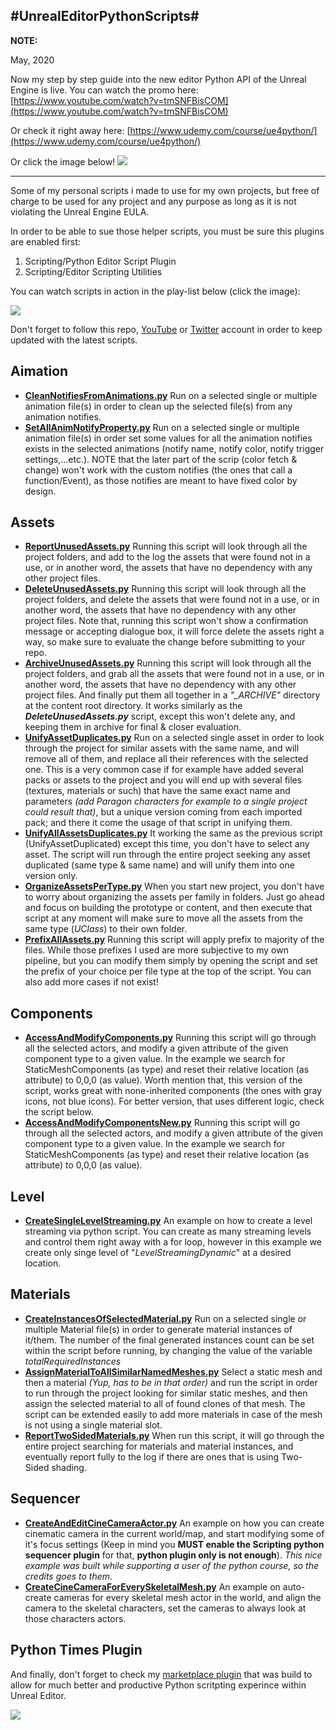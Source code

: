 #UnrealEditorPythonScripts#
---------------------------------------------------
**NOTE:**

May, 2020

Now my step by step guide into the new editor Python API of the Unreal Engine is live. You can watch the promo here: [https://www.youtube.com/watch?v=tmSNFBisCOM](https://www.youtube.com/watch?v=tmSNFBisCOM)

Or check it right away here: [https://www.udemy.com/course/ue4python/](https://www.udemy.com/course/ue4python/)

Or click the image below!
[![](http://www.mamoniem.com/wp-content/uploads/2020/05/udemy_courseImage.png)](https://www.udemy.com/course/ue4python/)

---------------------------------------------------

Some of my personal scripts i made to use for my own projects, but free of charge to be used for any project and any purpose as long as it is not violating the Unreal Engine EULA.

In order to be able to sue those helper scripts, you must be sure this plugins are enabled first:

1. Scripting/Python Editor Script Plugin
2. Scripting/Editor Scripting Utilities

You can watch scripts in action in the play-list below (click the image):

[![](http://www.mamoniem.com/wp-content/uploads/2019/01/2019-01-21-02_05_42-pythonScriptsYoutubeThumbnails.psd-@-66.7-RGB_8-_.png)](https://www.youtube.com/playlist?list=PLTfMG1EpxB2ewNOlE1vFNqIGqPzgkqVk6)

Don't forget to follow this repo, [YouTube](http://www.youtube.com/channel/UCBBcKlWecOLdywouiZPGkgg) or [Twitter](https://twitter.com/_mamoniem) account in order to keep updated with the latest scripts.

## Aimation ##

- **[CleanNotifiesFromAnimations.py](https://github.com/mamoniem/UnrealEditorPythonScripts/blob/master/Animation/CleanNotifiesFromAnimations.py)** Run on a selected single or multiple animation file(s) in order to clean up the selected file(s) from any animation notifies.
- **[SetAllAnimNotifyProperty.py](https://github.com/mamoniem/UnrealEditorPythonScripts/blob/master/Animation/SetAllAnimNotifyProperty.py)** Run on a selected single or multiple animation file(s) in order set some values for all the animation notifies exists in the selected animations (notify name, notify color, notify trigger settings,...etc.). NOTE that the later part of the scrip (color fetch & change) won't work with the custom notifies (the ones that call a function/Event), as those notifies are meant to have fixed color by design.

## Assets ##

- **[ReportUnusedAssets.py](https://github.com/mamoniem/UnrealEditorPythonScripts/blob/master/Assets/ReportUnusedAssets.py)** Running this script will look through all the project folders, and add to the log the assets that were found not in a use, or in another word, the assets that have no dependency with any other project files.
- **[DeleteUnusedAssets.py](https://github.com/mamoniem/UnrealEditorPythonScripts/blob/master/Assets/DeleteUnusedAssets.py)** Running this script will look through all the project folders, and delete the assets that were found not in a use, or in another word, the assets that have no dependency with any other project files. Note that, running this script won't show a confirmation message or accepting dialogue box, it will force delete the assets right a way, so make sure to evaluate the change before submitting to your repo.
- **[ArchiveUnusedAssets.py](https://github.com/mamoniem/UnrealEditorPythonScripts/blob/master/Assets/ArchiveUnusedAssets.py)** Running this script will look through all the project folders, and grab all the assets that were found not in a use, or in another word, the assets that have no dependency with any other project files. And finally put them all together in a *"_ARCHIVE"* directory at the content root directory. It works similarly as the ***DeleteUnusedAssets.py*** script, except this won't delete any, and keeping them in archive for final & closer evaluation.
- **[UnifyAssetDuplicates.py](https://github.com/mamoniem/UnrealEditorPythonScripts/blob/master/Assets/UnifyAssetDuplicates.py)** Run on a selected single asset in order to look through the project for similar assets with the same name, and will remove all of them, and replace all their references with the selected one. This is a very common case if for example have added several packs or assets to the project and you will end up with several files (textures, materials or such) that have the same exact name and parameters *(add Paragon characters for example to a single project could result that)*, but a unique version coming from each imported pack; and there it come the usage of that script in unifying them.
- **[UnifyAllAssetsDuplicates.py](https://github.com/mamoniem/UnrealEditorPythonScripts/blob/master/Assets/UnifyAllAssetsDuplicates.py)** It working the same as the previous script (UnifyAssetDuplicated) except this time, you don't have to select any asset. The script will run through the entire project seeking any asset duplicated (same type & same name) and will unify them into one version only.
- **[OrganizeAssetsPerType.py](https://github.com/mamoniem/UnrealEditorPythonScripts/blob/master/Assets/OrganizeAssetsPerType.py)** When you start new project, you don't have to worry about organizing the assets per family in folders. Just go ahead and focus on building the prototype or content, and then execute that script at any moment will make sure to move all the assets from the same type (*UClass*) to their own folder.
- **[PrefixAllAssets.py](https://github.com/mamoniem/UnrealEditorPythonScripts/blob/master/Assets/PrefixAllAssets.py)** Running this script will apply prefix to majority of the files. While those prefixes I used are more subjective to my own pipeline, but you can modify them simply by opening the script and set the prefix of your choice per file type at the top of the script. You can also add more cases if not exist!

## Components ##

- **[AccessAndModifyComponents.py](https://github.com/mamoniem/UnrealEditorPythonScripts/blob/master/Components/AccessAndModifyComponents.py)** Running this script will go through all the selected actors, and modify a given attribute of the given component type to a given value. In the example we search for StaticMeshComponents (as type) and reset their relative location (as attribute) to 0,0,0 (as value).
Worth mention that, this version of the script, works great with none-inherited components (the ones with gray icons, not blue icons). For better version, that uses different logic, check the script below.
- **[AccessAndModifyComponentsNew.py](https://github.com/mamoniem/UnrealEditorPythonScripts/blob/master/Components/AccessAndModifyComponentsNew.py)** Running this script will go through all the selected actors, and modify a given attribute of the given component type to a given value. In the example we search for StaticMeshComponents (as type) and reset their relative location (as attribute) to 0,0,0 (as value).

## Level ##
- **[CreateSingleLevelStreaming.py](https://github.com/mamoniem/UnrealEditorPythonScripts/blob/master/Level/CreateSingleLevelStreaming.py)** An example on how to create a level streaming via python script. You can create as many streaming levels and control them right away with a for loop, however in this example we create only singe level of "*LevelStreamingDynamic*" at a desired location.

## Materials ##
- **[CreateInstancesOfSelectedMaterial.py](https://github.com/mamoniem/UnrealEditorPythonScripts/blob/master/Materials/CreateInstancesOfSelectedMaterial.py)** Run on a selected single or multiple Material file(s) in order to generate material instances of it/them. The number of the final generated instances count can be set within the script before running, by changing the value of the variable *totalRequiredInstances*
- **[AssignMaterialToAllSimilarNamedMeshes.py](https://github.com/mamoniem/UnrealEditorPythonScripts/blob/master/Materials/AssignMaterialToAllSimilarNamedMeshes.py)** Select a static mesh and then a material *(Yup, has to be in that order)* and run the script in order to run through the project looking for similar static meshes, and then assign the selected material to all of found clones of that mesh. The script can be extended easily to add more materials in case of the mesh is not using a single material slot.
- **[ReportTwoSidedMaterials.py](https://github.com/mamoniem/UnrealEditorPythonScripts/blob/master/Materials/ReportTwoSidedMaterials.py)** When run this script, it will go through the entire project searching for materials and material instances, and eventually report fully to the log if there are ones that is using Two-Sided shading.

## Sequencer ##
- **[CreateAndEditCineCameraActor.py](https://github.com/mamoniem/UnrealEditorPythonScripts/blob/master/Sequencer/CreateAndEditCineCameraActor.py)** An example on how you can create cinematic camera in the current world/map, and start modifying some of it's focus settings (Keep in mind you **MUST enable the Scripting python sequencer plugin** for that, **python plugin only is not enough**).
*This nice example was built while supporting a user of the python course, so the credits goes to them*.
- **[CreateCineCameraForEverySkeletalMesh.py](https://github.com/mamoniem/UnrealEditorPythonScripts/blob/master/Sequencer/CreateCineCameraForEverySkeletalMesh.py)** An example on auto-create cameras for every skeletal mesh actor in the world, and align the camera to the skeletal characters, set the cameras to always look at those characters actors.


## Python Times Plugin ##
And finally, don't forget to check my [marketplace plugin](https://www.unrealengine.com/marketplace/en-US/product/python-times) that was build to allow for much better and productive Python scritpting experince within Unreal Editor.

[![](http://www.mamoniem.com/wp-content/uploads/2021/07/pythonTimes_marketplace_featured-825x450.png)](https://www.unrealengine.com/marketplace/en-US/product/python-times)